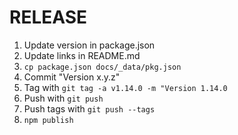 # RELEASE

1. Update version in package.json
2. Update links in README.md
3. `cp package.json docs/_data/pkg.json`
4. Commit "Version x.y.z"
5. Tag with `git tag -a v1.14.0 -m "Version 1.14.0`
6. Push with `git push`
7. Push tags with `git push --tags`
8. `npm publish`
